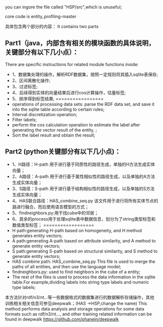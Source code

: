 you can ingore the file called "HSP/src",which is unuseful;

core code is entity_profiling-master

具体包含两个部分的内容：
It contains two parts

## Part1（java，内部含有相关的模块函数的具体说明，关键部分有以下几小点）：
There are specific instructions for related module functions inside:

- 1、数据集处理的操作，解析RDF数据集，按照一定规则将其插入sqlite表保存;
- 2、区间离散化操作;
- 3、过滤标签;
- 4、后续得到实体的向量结果后进行cos计算操作，估量标签;
- 5、排序得到标签结果;
=================
- operations of processing  data sets: parse the RDF data set, and save it into the sqlite table according to certain rules;
- Interval discretization operation;
- Filter labels;
- perform the cos calculation operation to estimate the label after generating the vector result of the entity, ;
- Sort the label result and obtain the result;

## Part2 (python关键部分有以下几小点)：

- 1、H路径：H-path 用于进行基于同质性的路径生成，单独的H方法生成实体向量；
- 2、A路径：A-path 用于进行基于属性相似性的路径生成，以及单独的A方法生成实体向量；
- 3、S路径：S-path 用于进行基于结构相似性的路径生成，以及单独的S方法生成实体向量；
- 4、HAS联合路径：HAS_combine_seq.py 该文件用于进行将所有实体节点的路进行融合，而后使用语言模型的方式；
- 5、findneighbors.py:用于找cube中的邻居；
- 6、其余的process用于处理sqlite表中数据信息，划分为了string类型标签和数值类型标签；
==================
- H path:generating H-path based on homogeneity, and H method generates entity vectors;
- A path:generating A-path based on attribute similarity, and A method to generate entity vectors;
- S path:generating S-path based on structural similarity, and S method to generate entity vectors;
- HAS combine path: HAS_combine_seq.py This file is used to merge the paths of all entities, and then use the language model;
- findneighbors.py: used to find neighbors in the cube of a entity;
- The rest of the files is used to process the data information in the sqlite table.For example,dividing labels into string type labels and numeric type labels;

本方法针对rdf/n3/nt...等一些数据格式的数据集进行的数据解析存储操作，其他训练相关相关信息可参见deepwalk；(HAS ->HSP,change the name)
This method performs data analysis and storage operations for some data formats such as rdf/n3/nt..., and other training related information can be found in deepwalk
https://github.com/phanein/deepwalk
